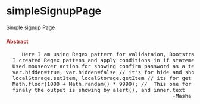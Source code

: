 # simpleSignupPage
Simple signup Page

<h4 style="color:brown">Abstract</h4>
<pre>
     Here I am using Regex pattern for validataion, Bootstrap for Styling.
  I created Regex pattens and apply conditions in if statement.
  Used mouseover action for showing confirm password as a text format. I applied addEventListener in Button (click).
  var.hidden=true, var.hidden=false // it's for hide and show the container.
  localStorage.setItem, localStorage.getItem // its for get values using key from local storage.
  Math.floor(1000 + Math.randam() * 9999); //  This one for create the  4 digit ramdam numbers for OTP validation.
  finaly the output is showing by alert(), and inner.text
                                                     -Masha
</pre>
